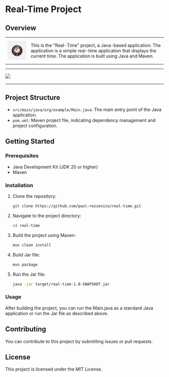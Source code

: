# Real-Time Project

## Overview

<table>
  <tr>
    <td>
      <img src=./logo.png width=200px />
    </td>
    <td>
      <p>This is the "Real-Time" project, a Java-based application. The application is a simple real-time application that displays the current time. The application is built using Java and Maven.
      </p>
    </td>
  </tr>
</table>

--- 

<img src="https://drive.google.com/uc?export=view&id=1ftgqaegFSdgj86hUJP0pATaG34S4d-Rs" width="280" >   

---

## Project Structure

- `src/main/java/org/example/Main.java`: The main entry point of the Java application.
- `pom.xml`: Maven project file, indicating dependency management and project configuration.

## Getting Started

### Prerequisites

- Java Development Kit (JDK 20 or higher)
- Maven

### Installation

1. Clone the repository:
    ```bash
    git clone https://github.com/paul-rezzonico/real-time.git
    ```

2. Navigate to the project directory:
    ```bash
    cd real-time
    ```

3. Build the project using Maven:

    ```bash
    mvn clean install
    ```

4. Build Jar file:

    ```bash
    mvn package
    ```

5. Run the Jar file:

    ```bash
    java -jar target/real-time-1.0-SNAPSHOT.jar
    ```

### Usage
After building the project, you can run the Main.java as a standard Java application or run the Jar file as described above.

## Contributing
You can contribute to this project by submitting issues or pull requests. 

## License
This project is licensed under the MIT License.
